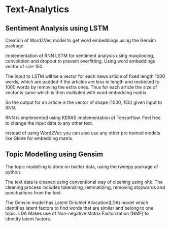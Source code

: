 # Text-Analytics


## Sentiment Analysis using LSTM


Creation of Word2Vec model to get word embeddings using the Gensim package.<br>


Implementation of RNN LSTM for sentiment analysis using maxplooing, convolution and dropout to prevent overfitting.
Using word embeddings vector of size 150.

The input to LSTM will be a vector for each news article of fixed length 1000 words, which are padded if the articles
are less in length and restricted to 1000 words by removing the extra ones.
Thus for each article the size of vector is same which is then multipled with word embedding matrix.

So the output for an article is the vector of shape (1000, 150) given input to RNN.

RNN is implemented using KERAS implementation of Tensorflow.
Feel free to change the input data to any other text.

Instead of using Word2Vec you can also use any other pre trained models like GloVe for embedding matrix.


## Topic Modelling using Gensim

The topic modelling is done on twitter data, using the tweepy package of python.

The text data is cleaned using conventional way of cleaning using nltk.
The cleaning process includes tokenizing, lemmatizing, removing stopwords and punctuations from the text.

The Gensim model has Latent Dirichlet Allocation(LDA) model which identifies latent factors to find words that are similar and belong to one topic.
LDA Makes use of Non-negative Matrix Factorization (NMF) to identify latent factors.
